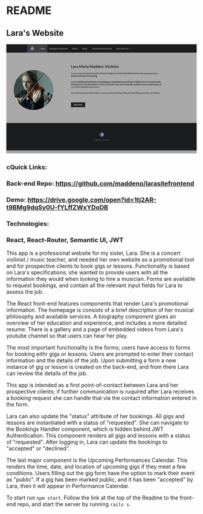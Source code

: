 # README

## Lara's Website

![](src/assets/larasite_screenshot.png)

### cQuick Links:

### Back-end Repo: https://github.com/maddeno/larasitefrontend

### Demo: https://drive.google.com/open?id=1tj2AR-t9BMg9dqSy0U-fYLffZWxYDoDB

### Technologies:
### React, React-Router, Semantic UI, JWT

This app is a professional website for my sister, Lara. She is a concert violinist / music teacher, and needed her own website as a promotional tool and for prospective clients to book gigs or lessons. Functionality is based on Lara's specifications: she wanted to provide users with all the information they would when looking to hire a musician. Forms are available to request bookings, and contain all the relevant input fields for Lara to assess the job. 

The React front-end features components that render Lara's promotional information. The homepage is consists of a brief description of her musical philosophy and available services. A biography component gives an overview of her education and experience, and includes a more detailed resume. There is a gallery and a page of embedded videos from Lara's youtube channel so that users can hear her play. 

The most important functionality is the forms; users have access to forms for booking eithr gigs or lessons. Users are prompted to enter their contact information and the details of the job. Upon submitting a form a new instance of gig or lesson is created on the back-end, and from there Lara can review the details of the job. 

This app is intended as a first point-of-contact between Lara and her prospective clients; if further communication is ruquired after Lara receives a booking request she can handle that via the contact information entered in the form. 

Lara can also update the "status" attribute of her bookings. All gigs and lessons are instantiated with a status of "requested". She can navigate to the Bookings Handler component, which is hidden behind JWT Authentication. This component renders all gigs and lessons with a status of "requested". After logging in, Lara can update the bookings to "accepted" or "declined".

The last major component is the Upcoming Performances Calendar. This renders the time, date, and location of upcoming gigs if they meet a few conditions. Users filling out the gig form have the option to mark their event as "public". If a gig has been marked public, and it has been "accepted" by Lara, then it will appear in Performance Calendar. 

To start run ```npm start```. Follow the link at the top of the Readme to the front-end repo, and start the server by running ```rails s```.
